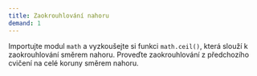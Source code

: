 ```yaml
---  
title: Zaokrouhlování nahoru  
demand: 1  
---  
```


Importujte modul `math` a vyzkoušejte si funkci `math.ceil()`, která slouží k
zaokrouhlování směrem nahoru. Proveďte zaokrouhlování z předchozího cvičení na
celé koruny směrem nahoru.

